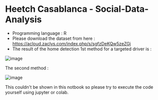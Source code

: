 # Heetch Casablanca - Social-Data-Analysis
* Programming language : R
* Please download the dataset from here : https://acloud.zaclys.com/index.php/s/sgfzDeKQw5zeZGj
* The result of the home detection 1st method for a targeted driver is :

![image](https://user-images.githubusercontent.com/86167253/155319909-a92c7efd-8c81-4512-b003-98b8965d9aa2.png)
 
The second method :

![image](https://user-images.githubusercontent.com/86167253/155321718-d8161880-d5f3-45bc-9e8d-27f2d4013193.png)

This couldn't be shown in this notbook so please try to execute the code yourself using jupyter or colab.
